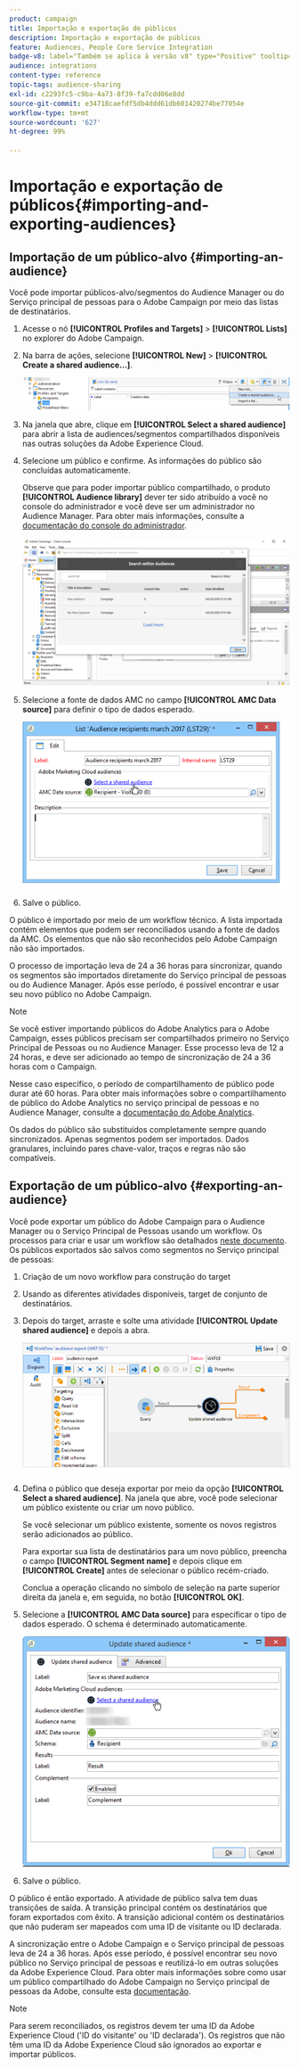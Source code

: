 ```yaml
---
product: campaign
title: Importação e exportação de públicos
description: Importação e exportação de públicos
feature: Audiences, People Core Service Integration
badge-v8: label="Também se aplica à versão v8" type="Positive" tooltip="Também se aplica ao Campaign v8"
audience: integrations
content-type: reference
topic-tags: audience-sharing
exl-id: c2293fc5-c9ba-4a73-8f39-fa7cdd06e8dd
source-git-commit: e34718caefdf5db4ddd61db601420274be77054e
workflow-type: tm+mt
source-wordcount: '627'
ht-degree: 99%

---
```



# Importação e exportação de públicos{#importing-and-exporting-audiences}



## Importação de um público-alvo {#importing-an-audience}

Você pode importar públicos-alvo/segmentos do Audience Manager ou do Serviço principal de pessoas para o Adobe Campaign por meio das listas de destinatários.

1. Acesse o nó **[!UICONTROL Profiles and Targets]** > **[!UICONTROL Lists]** no explorer do Adobe Campaign.
1. Na barra de ações, selecione **[!UICONTROL New]** > **[!UICONTROL Create a shared audience...]**.

   ![](assets/aam_import_audience.png)

1. Na janela que abre, clique em **[!UICONTROL Select a shared audience]** para abrir a lista de audiences/segmentos compartilhados disponíveis nas outras soluções da Adobe Experience Cloud.
1. Selecione um público e confirme. As informações do público são concluídas automaticamente.

   Observe que para poder importar público compartilhado, o produto **[!UICONTROL Audience library]** dever ter sido atribuído a você no console do administrador e você deve ser um administrador no Audience Manager. Para obter mais informações, consulte a [documentação do console do administrador](https://helpx.adobe.com/br/enterprise/admin-guide.html).

   ![](assets/aam_import_audience_3.png)

1. Selecione a fonte de dados AMC no campo **[!UICONTROL AMC Data source]** para definir o tipo de dados esperado.

   ![](assets/aam_import_audience_2.png)

1. Salve o público.

O público é importado por meio de um workflow técnico. A lista importada contém elementos que podem ser reconciliados usando a fonte de dados da AMC. Os elementos que não são reconhecidos pelo Adobe Campaign não são importados.

O processo de importação leva de 24 a 36 horas para sincronizar, quando os segmentos são importados diretamente do Serviço principal de pessoas ou do Audience Manager. Após esse período, é possível encontrar e usar seu novo público no Adobe Campaign.

>[!NOTE]
>
>Se você estiver importando públicos do Adobe Analytics para o Adobe Campaign, esses públicos precisam ser compartilhados primeiro no Serviço Principal de Pessoas ou no Audience Manager. Esse processo leva de 12 a 24 horas, e deve ser adicionado ao tempo de sincronização de 24 a 36 horas com o Campaign.
>
>Nesse caso específico, o período de compartilhamento de público pode durar até 60 horas. Para obter mais informações sobre o compartilhamento de público do Adobe Analytics no serviço principal de pessoas e no Audience Manager, consulte a [documentação do Adobe Analytics](https://experienceleague.adobe.com/docs/analytics/components/segmentation/segmentation-workflow/seg-publish.html?lang=pt-BR).

Os dados do público são substituídos completamente sempre quando sincronizados. Apenas segmentos podem ser importados. Dados granulares, incluindo pares chave-valor, traços e regras não são compatíveis.

## Exportação de um público-alvo {#exporting-an-audience}

Você pode exportar um público do Adobe Campaign para o Audience Manager ou o Serviço Principal de Pessoas usando um workflow. Os processos para criar e usar um workflow são detalhados [neste documento](../../workflow/using/building-a-workflow.md). Os públicos exportados são salvos como segmentos no Serviço principal de pessoas:

1. Criação de um novo workflow para construção do target
1. Usando as diferentes atividades disponíveis, target de conjunto de destinatários.
1. Depois do target, arraste e solte uma atividade **[!UICONTROL Update shared audience]** e depois a abra.

   ![](assets/aam_export_example.png)

1. Defina o público que deseja exportar por meio da opção **[!UICONTROL Select a shared audience]**. Na janela que abre, você pode selecionar um público existente ou criar um novo público.

   Se você selecionar um público existente, somente os novos registros serão adicionados ao público.

   Para exportar sua lista de destinatários para um novo público, preencha o campo **[!UICONTROL Segment name]** e depois clique em **[!UICONTROL Create]** antes de selecionar o público recém-criado.

   Conclua a operação clicando no símbolo de seleção na parte superior direita da janela e, em seguida, no botão **[!UICONTROL OK]**.

1. Selecione a **[!UICONTROL AMC Data source]** para especificar o tipo de dados esperado. O schema é determinado automaticamente.

   ![](assets/aam_export_audience_activity.png)

1. Salve o público.

O público é então exportado. A atividade de público salva tem duas transições de saída. A transição principal contém os destinatários que foram exportados com êxito. A transição adicional contém os destinatários que não puderam ser mapeados com uma ID de visitante ou ID declarada.

A sincronização entre o Adobe Campaign e o Serviço principal de pessoas leva de 24 a 36 horas. Após esse período, é possível encontrar seu novo público no Serviço principal de pessoas e reutilizá-lo em outras soluções da Adobe Experience Cloud. Para obter mais informações sobre como usar um público compartilhado do Adobe Campaign no Serviço principal de pessoas da Adobe, consulte esta [documentação](https://experienceleague.adobe.com/docs/core-services/interface/services/audiences/t-audience-create.html?lang=pt-BR).

>[!NOTE]
>
>Para serem reconciliados, os registros devem ter uma ID da Adobe Experience Cloud (&#39;ID do visitante&#39; ou &#39;ID declarada&#39;). Os registros que não têm uma ID da Adobe Experience Cloud são ignorados ao exportar e importar públicos.
